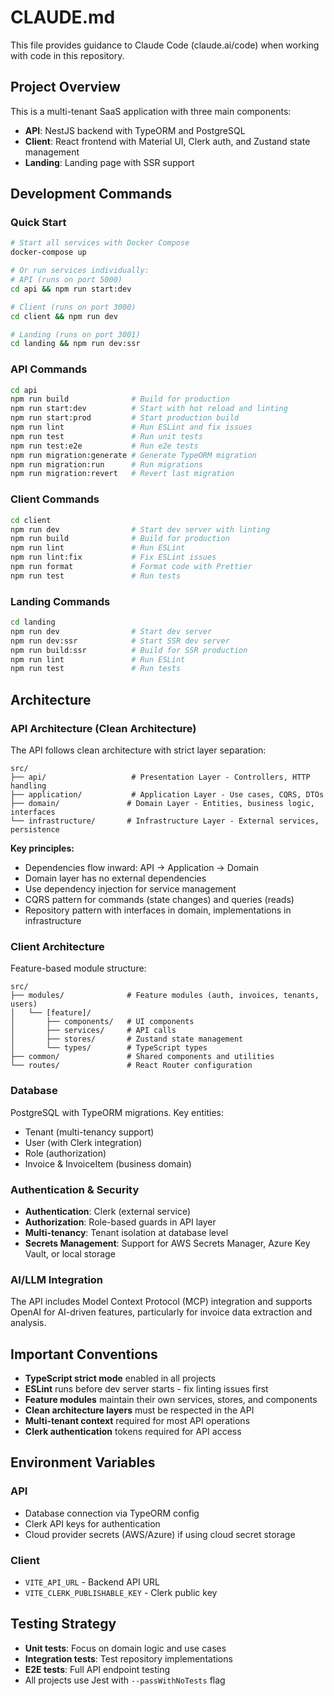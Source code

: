# CLAUDE.md

This file provides guidance to Claude Code (claude.ai/code) when working with code in this repository.

## Project Overview

This is a multi-tenant SaaS application with three main components:
- **API**: NestJS backend with TypeORM and PostgreSQL
- **Client**: React frontend with Material UI, Clerk auth, and Zustand state management  
- **Landing**: Landing page with SSR support

## Development Commands

### Quick Start
```bash
# Start all services with Docker Compose
docker-compose up

# Or run services individually:
# API (runs on port 5000)
cd api && npm run start:dev

# Client (runs on port 3000)
cd client && npm run dev

# Landing (runs on port 3001)
cd landing && npm run dev:ssr
```

### API Commands
```bash
cd api
npm run build              # Build for production
npm run start:dev          # Start with hot reload and linting
npm run start:prod         # Start production build
npm run lint               # Run ESLint and fix issues
npm run test               # Run unit tests
npm run test:e2e           # Run e2e tests
npm run migration:generate # Generate TypeORM migration
npm run migration:run      # Run migrations
npm run migration:revert   # Revert last migration
```

### Client Commands  
```bash
cd client
npm run dev                # Start dev server with linting
npm run build              # Build for production
npm run lint               # Run ESLint
npm run lint:fix           # Fix ESLint issues
npm run format             # Format code with Prettier
npm run test               # Run tests
```

### Landing Commands
```bash
cd landing
npm run dev                # Start dev server
npm run dev:ssr            # Start SSR dev server
npm run build:ssr          # Build for SSR production
npm run lint               # Run ESLint
npm run test               # Run tests
```

## Architecture

### API Architecture (Clean Architecture)

The API follows clean architecture with strict layer separation:

```
src/
├── api/                   # Presentation Layer - Controllers, HTTP handling
├── application/           # Application Layer - Use cases, CQRS, DTOs
├── domain/               # Domain Layer - Entities, business logic, interfaces
└── infrastructure/       # Infrastructure Layer - External services, persistence
```

**Key principles:**
- Dependencies flow inward: API → Application → Domain
- Domain layer has no external dependencies
- Use dependency injection for service management
- CQRS pattern for commands (state changes) and queries (reads)
- Repository pattern with interfaces in domain, implementations in infrastructure

### Client Architecture

Feature-based module structure:
```
src/
├── modules/              # Feature modules (auth, invoices, tenants, users)
│   └── [feature]/
│       ├── components/   # UI components
│       ├── services/     # API calls
│       ├── stores/       # Zustand state management
│       └── types/        # TypeScript types
├── common/               # Shared components and utilities
└── routes/               # React Router configuration
```

### Database

PostgreSQL with TypeORM migrations. Key entities:
- Tenant (multi-tenancy support)
- User (with Clerk integration)
- Role (authorization)
- Invoice & InvoiceItem (business domain)

### Authentication & Security

- **Authentication**: Clerk (external service)
- **Authorization**: Role-based guards in API layer
- **Multi-tenancy**: Tenant isolation at database level
- **Secrets Management**: Support for AWS Secrets Manager, Azure Key Vault, or local storage

### AI/LLM Integration

The API includes Model Context Protocol (MCP) integration and supports OpenAI for AI-driven features, particularly for invoice data extraction and analysis.

## Important Conventions

- **TypeScript strict mode** enabled in all projects
- **ESLint** runs before dev server starts - fix linting issues first
- **Feature modules** maintain their own services, stores, and components
- **Clean architecture layers** must be respected in the API
- **Multi-tenant context** required for most API operations
- **Clerk authentication** tokens required for API access

## Environment Variables

### API
- Database connection via TypeORM config
- Clerk API keys for authentication
- Cloud provider secrets (AWS/Azure) if using cloud secret storage

### Client
- `VITE_API_URL` - Backend API URL
- `VITE_CLERK_PUBLISHABLE_KEY` - Clerk public key

## Testing Strategy

- **Unit tests**: Focus on domain logic and use cases
- **Integration tests**: Test repository implementations
- **E2E tests**: Full API endpoint testing
- All projects use Jest with `--passWithNoTests` flag